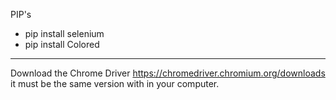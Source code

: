 PIP's

- pip install selenium
- pip install Colored

-----

Download the Chrome Driver https://chromedriver.chromium.org/downloads
it must be the same version with in your computer.
